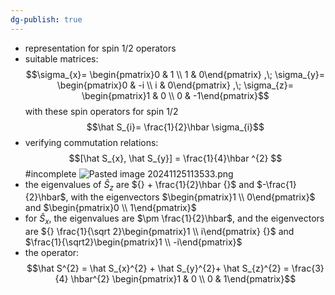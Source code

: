 ```yaml
---
dg-publish: true
---
```

- representation for spin $1/2$ operators
- suitable matrices:
$$\sigma_{x}= \begin{pmatrix}0 & 1 \\ 1 & 0\end{pmatrix} ,\; \sigma_{y}= \begin{pmatrix}0 & -i \\ i & 0\end{pmatrix} ,\; \sigma_{z}= \begin{pmatrix}1 & 0 \\ 0 & -1\end{pmatrix}$$
with these spin operators for spin $1/2$
$$\hat S_{i}= \frac{1}{2}\hbar \sigma_{i}$$
- verifying commutation relations:
$$[\hat S_{x}, \hat S_{y}] = \frac{1}{4}\hbar ^{2}
$$
#incomplete 
![Pasted image 20241125113533.png](/img/user/pics/Pasted%20image%2020241125113533.png)
- the eigenvalues of $\hat S_z$ are ${} + \frac{1}{2}\hbar {}$ and $-\frac{1}{2}\hbar$, with the eigenvectors $\begin{pmatrix}1 \\ 0\end{pmatrix}$ and $\begin{pmatrix}0  \\ 1\end{pmatrix}$
- for $\hat S_{x}$, the eigenvalues are $\pm \frac{1}{2}\hbar$, and the eigenvectors are ${} \frac{1}{\sqrt 2}\begin{pmatrix}1 \\ i\end{pmatrix} {}$ and $\frac{1}{\sqrt2}\begin{pmatrix}1  \\ -i\end{pmatrix}$
- the operator:
$$\hat S^{2} = \hat S_{x}^{2} + \hat S_{y}^{2}+ \hat S_{z}^{2} = \frac{3}{4} \hbar^{2} \begin{pmatrix}1 & 0 \\ 0 & 1\end{pmatrix}$$
